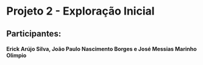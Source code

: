 # Projeto 2 - Exploração Inicial
## Participantes:
#### Erick Arújo Silva, João Paulo Nascimento Borges e José Messias Marinho Olimpio 

